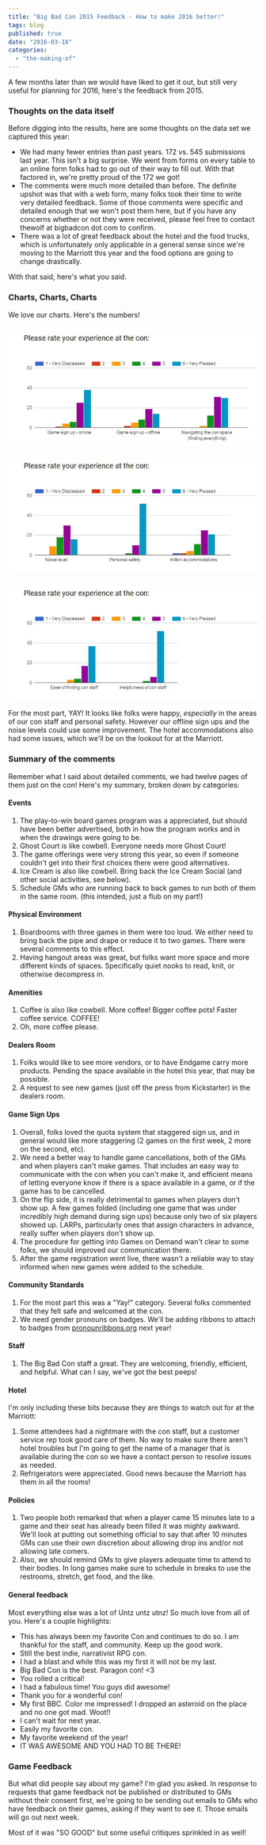 ```yaml
---
title: "Big Bad Con 2015 Feedback - How to make 2016 better!"
tags: blog
published: true
date: "2016-03-18"
categories: 
  - "the-making-of"
---
```


A few months later than we would have liked to get it out, but still very useful for planning for 2016, here's the feedback from 2015.

### Thoughts on the data itself

Before digging into the results, here are some thoughts on the data set we captured this year:

- We had many fewer entries than past years. 172 vs. 545 submissions last year. This isn't a big surprise. We went from forms on every table to an online form folks had to go out of their way to fill out. With that factored in, we're pretty proud of the 172 we got!
- The comments were much more detailed than before. The definite upshot was that with a web form, many folks took their time to write very detailed feedback. Some of those comments were specific and detailed enough that we won't post them here, but if you have any concerns whether or not they were received, please feel free to contact thewolf at bigbadcon dot com to confirm.
- There was a lot of great feedback about the hotel and the food trucks, which is unfortunately only applicable in a general sense since we're moving to the Marriott this year and the food options are going to change drastically.

With that said, here's what you said.

### Charts, Charts, Charts

We love our charts. Here's the numbers!

[![Big Bad Con 2015 Feedback_1](/images/Big-Bad-Con-2015-Feedback_1.jpg)](http://www.bigbadcon.com/wp-content/uploads/2016/03/Big-Bad-Con-2015-Feedback_1.jpg)

[![Big Bad Con 2015 Feedback_2](/images/Big-Bad-Con-2015-Feedback_2.jpg)](http://www.bigbadcon.com/wp-content/uploads/2016/03/Big-Bad-Con-2015-Feedback_2.jpg)

[![Big Bad Con 2015 Feedback_3](/images/Big-Bad-Con-2015-Feedback_3.jpg)](http://www.bigbadcon.com/wp-content/uploads/2016/03/Big-Bad-Con-2015-Feedback_3.jpg)

For the most part, YAY! It looks like folks were happy, _especially_ in the areas of our con staff and personal safety. However our offline sign ups and the noise levels could use some improvement. The hotel accommodations also had some issues, which we'll be on the lookout for at the Marriott.

### Summary of the comments

Remember what I said about detailed comments, we had twelve pages of them just on the con! Here's my summary, broken down by categories:

#### Events

1. The play-to-win board games program was a appreciated, but should have been better advertised, both in how the program works and in when the drawings were going to be.
2. Ghost Court is like cowbell. Everyone needs more Ghost Court!
3. The game offerings were very strong this year, so even if someone couldn't get into their first choices there were good alternatives.
4. Ice Cream is also like cowbell. Bring back the Ice Cream Social (and other social activities, see below).
5. Schedule GMs who are running back to back games to run both of them in the same room. (this intended, just a flub on my part!)

#### Physical Environment

1. Boardrooms with three games in them were too loud. We either need to bring back the pipe and drape or reduce it to two games. There were several comments to this effect.
2. Having hangout areas was great, but folks want more space and more different kinds of spaces. Specifically quiet nooks to read, knit, or otherwise decompress in.

#### Amenities

1. Coffee is also like cowbell. More coffee! Bigger coffee pots! Faster coffee service. COFFEE!
2. Oh, more coffee please.

#### Dealers Room

1. Folks would like to see more vendors, or to have Endgame carry more products. Pending the space available in the hotel this year, that may be possible.
2. A request to see new games (just off the press from Kickstarter) in the dealers room.

#### Game Sign Ups

1. Overall, folks loved the quota system that staggered sign us, and in general would like more staggering (2 games on the first week, 2 more on the second, etc).
2. We need a better way to handle game cancellations, both of the GMs and when players can't make games. That includes an easy way to communicate with the con when you can't make it, and efficient means of letting everyone know if there is a space available in a game, or if the game has to be cancelled.
3. On the flip side, it is really detrimental to games when players don't show up. A few games folded (including one game that was under incredibly high demand during sign ups) because only two of six players showed up. LARPs, particularly ones that assign characters in advance, really suffer when players don't show up.
4. The procedure for getting into Games on Demand wan't clear to some folks, we should improved our communication there.
5. After the game registration went live, there wasn't a reliable way to stay informed when new games were added to the schedule.

#### Community Standards

1. For the most part this was a "Yay!" category. Several folks commented that they felt safe and welcomed at the con.
2. We need gender pronouns on badges. We'll be adding ribbons to attach to badges from [pronounribbons.org](http://www.pronounribbons.org/) next year!

#### Staff

1. The Big Bad Con staff a great. They are welcoming, friendly, efficient, and helpful. What can I say, we've got the best peeps!

#### Hotel

I'm only including these bits because they are things to watch out for at the Marriott:

1. Some attendees had a nightmare with the con staff, but a customer service rep took good care of them. No way to make sure there aren't hotel troubles but I'm going to get the name of a manager that is available during the con so we have a contact person to resolve issues as needed.
2. Refrigerators were appreciated. Good news because the Marriott has them in all the rooms!

#### Policies

1. Two people both remarked that when a player came 15 minutes late to a game and their seat has already been filled it was mighty awkward. We'll look at putting out something official to say that after 10 minutes GMs can use their own discretion about allowing drop ins and/or not allowing late comers.
2. Also, we should remind GMs to give players adequate time to attend to their bodies. In long games make sure to schedule in breaks to use the restrooms, stretch, get food, and the like.

#### General feedback

Most everything else was a lot of Untz untz utnz! So much love from all of you. Here's a couple highlights:

- This has always been my favorite Con and continues to do so. I am thankful for the staff, and community. Keep up the good work.
- Still the best indie, narrativist RPG con.
- I had a blast and while this was my first it will not be my last.
- Big Bad Con is the best. Paragon con! <3
- You rolled a critical!
- I had a fabulous time! You guys did awesome!
- Thank you for a wonderful con!
- My first BBC. Color me impressed! I dropped an asteroid on the place and no one got mad. Woot!!
- I can't wait for next year.
- Easily my favorite con.
- My favorite weekend of the year!
- IT WAS AWESOME AND YOU HAD TO BE THERE!

### Game Feedback

But what did people say about my game? I'm glad you asked. In response to requests that game feedback not be published or distributed to GMs without their consent first, we're going to be sending out emails to GMs who have feedback on their games, asking if they want to see it. Those emails will go out next week.

Most of it was "SO GOOD" but some useful critiques sprinkled in as well!
